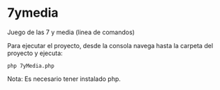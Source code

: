 # 7ymedia
Juego de las 7 y media (linea de comandos)

Para ejecutar el proyecto, desde la consola navega hasta la carpeta del proyecto y ejecuta:

```
php 7yMedia.php
```

Nota: Es necesario tener instalado php.
